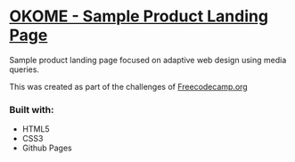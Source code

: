 <h1><a href="https://fusakoo.github.io/okome/">OKOME - Sample Product Landing Page</a></h1>
<p>Sample product landing page focused on adaptive web design using media queries.</p>
<p>This was created as part of the challenges of <a href="https://www.freecodecamp.org" target="_blank">Freecodecamp.org</a></p>
<h3>Built with:</h3>
<ul>
    <li>HTML5</li>
    <li>CSS3</li>
    <li>Github Pages</li>
</ul>
